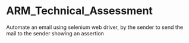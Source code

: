 # ARM_Technical_Assessment
Automate an email using selenium web driver, by the sender to send the mail to the sender showing an assertion 


